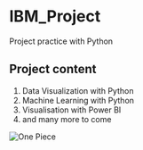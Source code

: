 # IBM_Project
Project practice with Python

## Project content
1. Data Visualization with Python
2. Machine Learning with Python
3. Visualisation with Power BI
4. and many more to come

![One Piece]([https://images3.alphacoders.com/134/thumb-1920-1342304.jpeg](https://wallpapercg.com/media/ts_2x/24226.webp))
